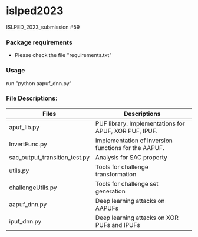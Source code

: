 # islped2023
ISLPED_2023_submission #59

### Package requirements
- Please check the file "requirements.txt"

### Usage
run "python aapuf_dnn.py"

### File Descriptions:

|   Files| Descriptions  |
| ------------ | ------------ |
|apuf_lib.py |PUF library. Implementations for APUF, XOR PUF, IPUF.|
|InvertFunc.py|Implementation of inversion functions for the AAPUF.|
|sac_output_transition_test.py|Analysis for SAC property|
|utils.py|Tools for challenge transformation|
|challengeUtils.py|Tools for challenge set generation|
|aapuf_dnn.py|Deep learning attacks on AAPUFs|
|ipuf_dnn.py|Deep learning attacks on XOR PUFs and IPUFs|
